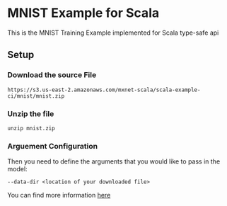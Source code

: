# MNIST Example for Scala
This is the MNIST Training Example implemented for Scala type-safe api
## Setup
### Download the source File
```$xslt
https://s3.us-east-2.amazonaws.com/mxnet-scala/scala-example-ci/mnist/mnist.zip
```
### Unzip the file
```$xslt
unzip mnist.zip
```
### Arguement Configuration
Then you need to define the arguments that you would like to pass in the model:
```$xslt
--data-dir <location of your downloaded file>
```
You can find more information [here](https://github.com/apache/incubator-mxnet/blob/scala-package/examples/src/main/scala/org/apache/mxnet/examples/imclassification/TrainMnist.scala#L169-L207)